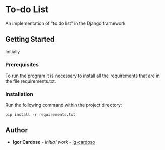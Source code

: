 # To-do List

An implementation of "to do list" in the Django framework



## Getting Started

Initially

### Prerequisites

To run the program it is necessary to install all the requirements that are in the file requirements.txt.

### Installation
Run the following command within the project directory:

```
pip install -r requirements.txt
```

## Author

* **Igor Cardoso** - *Initial work* - [ig-cardoso](https://github.com/ig-cardoso)


